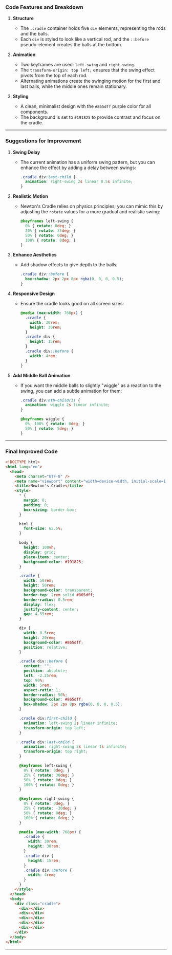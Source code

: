 ### **Code Features and Breakdown**

1. **Structure**
   - The `.cradle` container holds five `div` elements, representing the rods and the balls.
   - Each `div` is styled to look like a vertical rod, and the `::before` pseudo-element creates the balls at the bottom.

2. **Animation**
   - Two keyframes are used: `left-swing` and `right-swing`.
   - The `transform-origin: top left;` ensures that the swing effect pivots from the top of each rod.
   - Alternating animations create the swinging motion for the first and last balls, while the middle ones remain stationary.

3. **Styling**
   - A clean, minimalist design with the `#865dff` purple color for all components.
   - The background is set to `#191825` to provide contrast and focus on the cradle.

---

### **Suggestions for Improvement**

1. **Swing Delay**
   - The current animation has a uniform swing pattern, but you can enhance the effect by adding a delay between swings:
     ```css
     .cradle div:last-child {
       animation: right-swing 2s linear 0.5s infinite;
     }
     ```

2. **Realistic Motion**
   - Newton's Cradle relies on physics principles; you can mimic this by adjusting the `rotate` values for a more gradual and realistic swing:
     ```css
     @keyframes left-swing {
       0% { rotate: 0deg; }
       20% { rotate: 35deg; }
       50% { rotate: 0deg; }
       100% { rotate: 0deg; }
     }
     ```

3. **Enhance Aesthetics**
   - Add shadow effects to give depth to the balls:
     ```css
     .cradle div::before {
       box-shadow: 2px 2px 8px rgba(0, 0, 0, 0.5);
     }
     ```

4. **Responsive Design**
   - Ensure the cradle looks good on all screen sizes:
     ```css
     @media (max-width: 768px) {
       .cradle {
         width: 30rem;
         height: 30rem;
       }
       .cradle div {
         height: 15rem;
       }
       .cradle div::before {
         width: 4rem;
       }
     }
     ```

5. **Add Middle Ball Animation**
   - If you want the middle balls to slightly "wiggle" as a reaction to the swing, you can add a subtle animation for them:
     ```css
     .cradle div:nth-child(3) {
       animation: wiggle 2s linear infinite;
     }

     @keyframes wiggle {
       0%, 100% { rotate: 0deg; }
       50% { rotate: 5deg; }
     }
     ```

---

### **Final Improved Code**

```html
<!DOCTYPE html>
<html lang="en">
  <head>
    <meta charset="UTF-8" />
    <meta name="viewport" content="width=device-width, initial-scale=1.0" />
    <title>Newton's Cradle</title>
    <style>
      * {
        margin: 0;
        padding: 0;
        box-sizing: border-box;
      }

      html {
        font-size: 62.5%;
      }

      body {
        height: 100vh;
        display: grid;
        place-items: center;
        background-color: #191825;
      }

      .cradle {
        width: 50rem;
        height: 50rem;
        background-color: transparent;
        border-top: 2rem solid #865dff;
        border-radius: 0.5rem;
        display: flex;
        justify-content: center;
        gap: 4.55rem;
      }

      div {
        width: 0.5rem;
        height: 20rem;
        background-color: #865dff;
        position: relative;
      }

      .cradle div::before {
        content: "";
        position: absolute;
        left: -2.25rem;
        top: 90%;
        width: 5rem;
        aspect-ratio: 1;
        border-radius: 50%;
        background-color: #865dff;
        box-shadow: 2px 2px 8px rgba(0, 0, 0, 0.5);
      }

      .cradle div:first-child {
        animation: left-swing 2s linear infinite;
        transform-origin: top left;
      }

      .cradle div:last-child {
        animation: right-swing 2s linear 1s infinite;
        transform-origin: top right;
      }

      @keyframes left-swing {
        0% { rotate: 0deg; }
        25% { rotate: 30deg; }
        50% { rotate: 0deg; }
        100% { rotate: 0deg; }
      }

      @keyframes right-swing {
        0% { rotate: 0deg; }
        25% { rotate: -30deg; }
        50% { rotate: 0deg; }
        100% { rotate: 0deg; }
      }

      @media (max-width: 768px) {
        .cradle {
          width: 30rem;
          height: 30rem;
        }
        .cradle div {
          height: 15rem;
        }
        .cradle div::before {
          width: 4rem;
        }
      }
    </style>
  </head>
  <body>
    <div class="cradle">
      <div></div>
      <div></div>
      <div></div>
      <div></div>
      <div></div>
    </div>
  </body>
</html>
```

---
